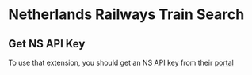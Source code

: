 # Netherlands Railways Train Search

## Get NS API Key
To use that extension, you should get an NS API key from their [portal](https://www.ns.nl/en/travel-information/ns-api)
